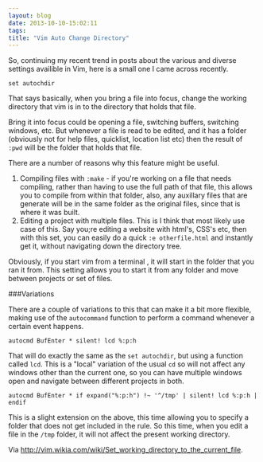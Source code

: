 ```yaml
---
layout: blog
date: 2013-10-10-15:02:11
tags: 
title: "Vim Auto Change Directory"
---
```

So, continuing my recent trend in posts about the various and diverse settings 
availible in Vim, here is a small one I came across recently.

	set autochdir

That says basically, when you bring a file into focus, change the working 
directory that vim is in to the directory that holds that file. 

Bring it into focus could be opening a file, switching buffers, switching 
windows, etc. But whenever a file is read to be edited, and it has a folder 
(obviously not for help files, quicklist, location list etc) then the result of 
`:pwd` will be the folder that holds that file.

There are a number of reasons why this feature might be useful.
1. Compiling files with `:make` - if you're working on a file that needs 
compiling, rather than having to use the full path of that file, this allows 
you to compile from within that folder, also, any auxillary files that are 
generate will be in the same folder as the original files, since that is where 
it was built.
1. Editing a project with multiple files. This is I think that most likely use 
case of this. Say you;re editing a website with html's, CSS's etc, then with 
this set, you can easily do a quick `:e otherfile.html` and instantly get it, 
without navigating down the directory tree.

Obviously, if you start vim from a terminal , it will start in the folder that 
you ran it from. This setting allows you to start it from any folder and move 
between projects or set of files.

###Variations

There are a couple of variations to this that can make it a bit more flexible, 
making use of the `autocommand` function to perform a command whenever a 
certain event happens.

	autocmd BufEnter * silent! lcd %:p:h

That will do exactly the same as the `set autochdir`, but using a function 
called `lcd`. This is a "local" variation of the usual `cd` so will not affect 
any windows other than the current one, so you can have multiple windows open 
and navigate between different projects in both.

	autocmd BufEnter * if expand("%:p:h") !~ '^/tmp' | silent! lcd %:p:h | endif

This is a slight extension on the above, this time allowing you to specify a 
folder that does not get included in the rule. So this time, when you edit a 
file in the `/tmp` folder, it will not affect the present working directory.

Via <http://vim.wikia.com/wiki/Set_working_directory_to_the_current_file>.
